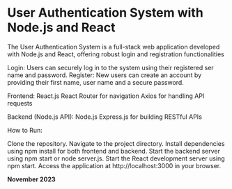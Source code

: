 # User Authentication System with Node.js and React

The User Authentication System is a full-stack web application developed with Node.js and React,
offering robust login and registration functionalities

Login: Users can securely log in to the system using their registered ser name and password.
Register: New users can create an account by providing their first name, user name and a secure password.

Frontend:
React.js
React Router for navigation
Axios for handling API requests

Backend (Node.js API):
Node.js
Express.js for building RESTful APIs

How to Run:

Clone the repository.
Navigate to the project directory.
Install dependencies using npm install for both frontend and backend.
Start the backend server using npm start or node server.js.
Start the React development server using npm start.
Access the application at http://localhost:3000 in your browser.


**November 2023**

